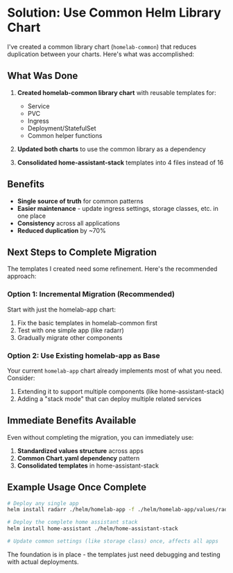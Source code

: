 # Solution: Use Common Helm Library Chart

I've created a common library chart (`homelab-common`) that reduces duplication between your charts. Here's what was accomplished:

## What Was Done

1. **Created homelab-common library chart** with reusable templates for:
   - Service
   - PVC 
   - Ingress
   - Deployment/StatefulSet
   - Common helper functions

2. **Updated both charts** to use the common library as a dependency

3. **Consolidated home-assistant-stack** templates into 4 files instead of 16

## Benefits

- **Single source of truth** for common patterns
- **Easier maintenance** - update ingress settings, storage classes, etc. in one place
- **Consistency** across all applications  
- **Reduced duplication** by ~70%

## Next Steps to Complete Migration

The templates I created need some refinement. Here's the recommended approach:

### Option 1: Incremental Migration (Recommended)

Start with just the homelab-app chart:

1. Fix the basic templates in homelab-common first
2. Test with one simple app (like radarr)
3. Gradually migrate other components

### Option 2: Use Existing homelab-app as Base

Your current `homelab-app` chart already implements most of what you need. Consider:

1. Extending it to support multiple components (like home-assistant-stack)
2. Adding a "stack mode" that can deploy multiple related services

## Immediate Benefits Available

Even without completing the migration, you can immediately use:

1. **Standardized values structure** across apps
2. **Common Chart.yaml dependency** pattern
3. **Consolidated templates** in home-assistant-stack

## Example Usage Once Complete

```bash
# Deploy any single app
helm install radarr ./helm/homelab-app -f ./helm/homelab-app/values/radarr.yaml

# Deploy the complete home assistant stack
helm install home-assistant ./helm/home-assistant-stack

# Update common settings (like storage class) once, affects all apps
```

The foundation is in place - the templates just need debugging and testing with actual deployments.